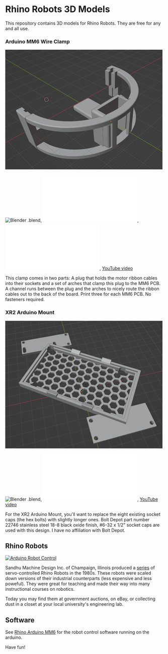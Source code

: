 # Rhino Robots 3D Models

This repository contains 3D models for Rhino Robots. They are free for any and all use.

### Arduino MM6 Wire Clamp

![Arduino MM6 wire clamp](arduino_mm6_wire_clamp.png)

![Blender .blend](arduino_mm6_wire_clamp.blend), ![plug .stl](arduino_mm6_wire_clamp_plug.stl), ![arches .stl](arduino_mm6_wire_clamp_arches.stl), [YouTube video](https://www.youtube.com/watch?v=22EeDbbwtAY)

This clamp comes in two parts: A plug that holds the motor ribbon cables into their sockets and a set of arches that clamp this plug to the MM6 PCB. A channel runs between the plug and the arches to nicely route the ribbon cables out to the back of the board. Print three for each MM6 PCB. No fasteners required.

### XR2 Arduino Mount

![XR2 Arduino mount](xr2_arduino_mount.png)

![Blender .blend](xr2_arduino_mount.blend), ![.stl](xr2_arduino_mount.stl), [YouTube video](https://www.youtube.com/watch?v=4HOXKobwqGA)

For the XR2 Arduino Mount, you'll want to replace the eight existing socket caps (the hex bolts) with slightly longer ones. Bolt Depot part number 22746 stainless steel 18-8 black oxide finish, #6-32 x 1/2" socket caps are used with this design. I have no affiliation with Bolt Depot.

## Rhino Robots

[![Arduino Robot Control](https://user-images.githubusercontent.com/39977360/208218280-c486106f-3dde-4b0c-94fe-75af42436de9.gif)](https://www.youtube.com/watch?v=jSTG7T9-4lo&feature=youtu.be)

Sandhu Machine Design Inc. of Champaign, Illinois produced a [series](http://www.theoldrobots.com/rhinoarm.html) of servo-controlled Rhino Robots in the 1980s. These robots were scaled down versions of their industrial counterparts (less expensive and less poweful). They were great for teaching and made their way into many instructional courses on robotics.

Today you may find them at government auctions, on eBay, or collecting dust in a closet at your local university's engineering lab.

## Software 

See [Rhino Arduino MM6](https://github.com/petermcd1010/rhino_arduino_mm6) for the robot control software running on the arduino.

Have fun!

